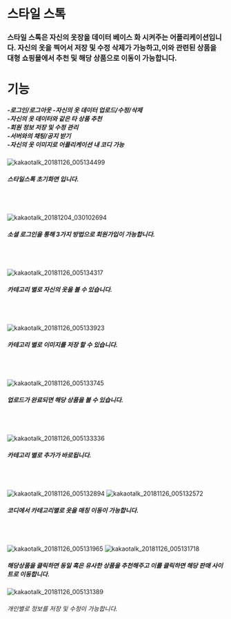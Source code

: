 <H1>스타일 스톡</H1>

<H3>스타일 스톡은 자신의 옷장을 데이터 베이스 화 시켜주는 어플리케이션입니다.
자신의 옷을 찍어서 저장 및 수정 삭제가 가능하고,이와 관련된 상품을 대형 쇼핑몰에서 추천 및 해당 상품으로 이동이 가능합니다.
</H3>


<H1>기능</H1>
 <H5>
-로그인/로그아웃
-자신의 옷 데이터 업로드/수정/삭제<br>
-자신의 옷 데이터와 같은 타 상품 추천<br>
-회원 정보 저장 및 수정 관리<br>
-서버와의 채팅/공지 받기<br>
-자신의 옷 이미지로 어플리케이션 내 코디 가능<br>
</H5>


![kakaotalk_20181126_005134499](https://user-images.githubusercontent.com/35086477/49069419-8fef1400-f26c-11e8-92c5-903cc74119a4.jpg)
<H5>스타일스톡 초기화면 입니다.</H5><br><br>

![kakaotalk_20181204_030102694](https://user-images.githubusercontent.com/35086477/49392203-1cb83700-f771-11e8-8fc6-a8e56a259633.jpg)
<H5>소셜 로그인을 통해 3가지 방법으로 회원가입이 가능합니다.</H5><br><br>

![kakaotalk_20181126_005134317](https://user-images.githubusercontent.com/35086477/49069418-8fef1400-f26c-11e8-9512-08edee119bfb.jpg)
<H5>카테고리 별로 자신의 옷을 볼 수 있습니다.</H5><br><br>

![kakaotalk_20181126_005133923](https://user-images.githubusercontent.com/35086477/49069416-8f567d80-f26c-11e8-9c79-66a36fd30b2a.jpg)
<H5>카테고리 별로 이미지를 저장 할 수 있습니다.</H5><br><br>

![kakaotalk_20181126_005133745](https://user-images.githubusercontent.com/35086477/49069414-8f567d80-f26c-11e8-9a2e-54984e0e26e5.jpg)
<H5>업로드가 완료되면 해당 상품을 볼 수 있습니다.</H5><br><br>

![kakaotalk_20181126_005133336](https://user-images.githubusercontent.com/35086477/49069412-8ebde700-f26c-11e8-8570-dc1278bd9a02.jpg)
<H5> 카테고리 별로 추가가 바로됩니다.</H5><br><br>


![kakaotalk_20181126_005132894](https://user-images.githubusercontent.com/35086477/49069411-8ebde700-f26c-11e8-9987-ae767df6ecd8.jpg)
![kakaotalk_20181126_005132572](https://user-images.githubusercontent.com/35086477/49069410-8ebde700-f26c-11e8-9274-f993f782964d.jpg)
<H5>코디에서 카테고리별로 옷을 매칭 이동이 가능합니다.</H5>
<br><br>


![kakaotalk_20181126_005131965](https://user-images.githubusercontent.com/35086477/49069409-8ebde700-f26c-11e8-97bb-65fab16eb175.jpg)
![kakaotalk_20181126_005131718](https://user-images.githubusercontent.com/35086477/49069408-8e255080-f26c-11e8-8cb7-12c004b60155.jpg)
<H5>해당상품을 클릭하면 동일 혹은 유사한 상품을 추천해주고 이를 클릭하면 해당 판매 사이트로 이동합니다.</H5>

![kakaotalk_20181126_005131389](https://user-images.githubusercontent.com/35086477/49069420-8fef1400-f26c-11e8-8738-3b527824c6ed.jpg)
<H6>개인별로 정보를 저장 및 수정이 가능합니다.</H6>
